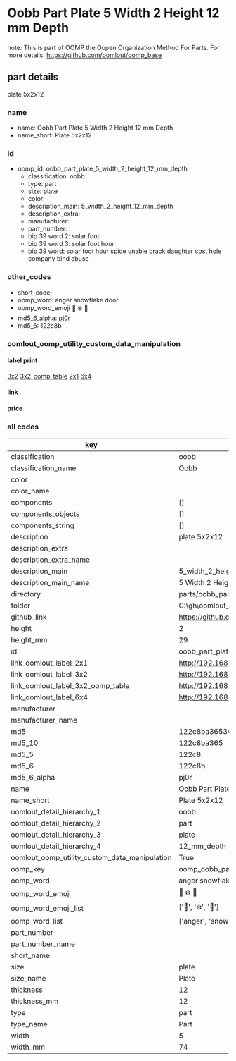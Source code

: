 # Oobb Part Plate 5 Width 2 Height 12 mm Depth  

note: This is part of OOMP the Oopen Organization Method For Parts. For more details: https://github.com/oomlout/oomp_base

##  part details
  



plate 5x2x12



### name
* name: Oobb Part Plate 5 Width 2 Height 12 mm Depth
* name_short: Plate 5x2x12 
### id
* oomp_id: oobb_part_plate_5_width_2_height_12_mm_depth
  * classification: oobb
  * type: part
  * size: plate
  * color: 
  * description_main: 5_width_2_height_12_mm_depth
  * description_extra: 
  * manufacturer: 
  * part_number: 
  * bip 39 word 2: solar foot
  * bip 39 word 3: solar foot hour
  * bip 39 word: solar foot hour spice unable crack daughter cost hole company bind abuse

### other_codes
* short_code: 
* oomp_word: anger snowflake door
* oomp_word_emoji :anger: :snowflake: :door:
* md5_6_alpha: pj0r
* md5_6: 122c8b






### oomlout_oomp_utility_custom_data_manipulation
#### label print
[3x2](http://192.168.1.245:1112/?label=oomp%20pj0r)
[3x2_oomp_table](http://192.168.1.108:1112/?label=oomp%20pj0r)
[2x1](http://192.168.1.242:1112/?label=oomp%20pj0r)
[6x4](http://192.168.1.55:1112/?label=oomp%20pj0r)    

#### link

                              

#### price







### all codes 
| key | value |  
| --- | --- |  
| classification | oobb |  
| classification_name | Oobb |  
| color |  |  
| color_name |  |  
| components | [] |  
| components_objects | [] |  
| components_string | [] |  
| description | plate 5x2x12 |  
| description_extra |  |  
| description_extra_name |  |  
| description_main | 5_width_2_height_12_mm_depth |  
| description_main_name | 5 Width 2 Height 12 mm Depth |  
| directory | parts/oobb_part_plate_5_width_2_height_12_mm_depth |  
| folder | C:\gh\oomlout_oobb_version_4_generated_parts\things\oobb_part_plate_5_width_2_height_12_mm_depth |  
| github_link | https://github.com/oomlout/oomlout_oomp_part_src/tree/main/parts/oobb_part_plate_5_width_2_height_12_mm_depth |  
| height | 2 |  
| height_mm | 29 |  
| id | oobb_part_plate_5_width_2_height_12_mm_depth |  
| link_oomlout_label_2x1 | http://192.168.1.242:1112/?label=oomp%20pj0r |  
| link_oomlout_label_3x2 | http://192.168.1.245:1112/?label=oomp%20pj0r |  
| link_oomlout_label_3x2_oomp_table | http://192.168.1.108:1112/?label=oomp%20pj0r |  
| link_oomlout_label_6x4 | http://192.168.1.55:1112/?label=oomp%20pj0r |  
| manufacturer |  |  
| manufacturer_name |  |  
| md5 | 122c8ba36530a6f8c7762d18dc96be73 |  
| md5_10 | 122c8ba365 |  
| md5_5 | 122c8 |  
| md5_6 | 122c8b |  
| md5_6_alpha | pj0r |  
| name | Oobb Part Plate 5 Width 2 Height 12 mm Depth |  
| name_short | Plate 5x2x12  |  
| oomlout_detail_hierarchy_1 | oobb |  
| oomlout_detail_hierarchy_2 | part |  
| oomlout_detail_hierarchy_3 | plate |  
| oomlout_detail_hierarchy_4 | 12_mm_depth |  
| oomlout_oomp_utility_custom_data_manipulation | True |  
| oomp_key | oomp_oobb_part_plate_5_width_2_height_12_mm_depth |  
| oomp_word | anger snowflake door |  
| oomp_word_emoji | :anger: :snowflake: :door: |  
| oomp_word_emoji_list | [':anger:', ':snowflake:', ':door:'] |  
| oomp_word_list | ['anger', 'snowflake', 'door'] |  
| part_number |  |  
| part_number_name |  |  
| short_name |  |  
| size | plate |  
| size_name | Plate |  
| thickness | 12 |  
| thickness_mm | 12 |  
| type | part |  
| type_name | Part |  
| width | 5 |  
| width_mm | 74 |  
